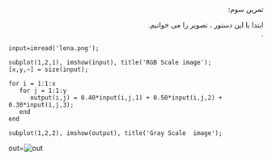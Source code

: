 <div dir ="rtl">

تمرین سوم:<br/>



ابتدا با این دستور ، تصویر را می خوانیم.<br/>.
</div>


```
input=imread('lena.png');

```


```
subplot(1,2,1), imshow(input), title('RGB Scale image');
[x,y,~] = size(input);

for i = 1:1:x
   for j = 1:1:y
      output(i,j) = 0.40*input(i,j,1) + 0.50*input(i,j,2) + 0.30*input(i,j,3);
   end
end

subplot(1,2,2), imshow(output), title('Gray Scale  image');
````

out=![out](t3.JPG)
